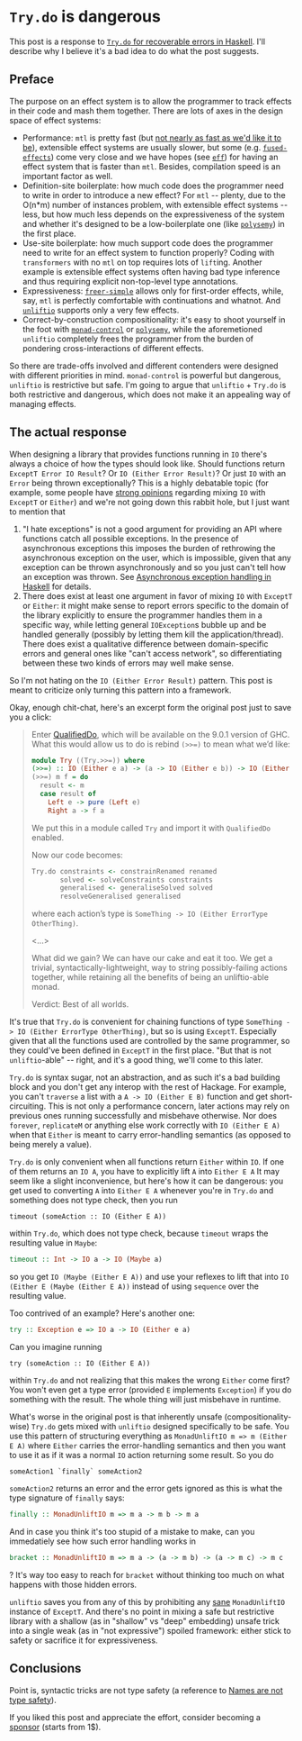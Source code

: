 # `Try.do` is dangerous

This post is a response to [`Try.do` for recoverable errors in Haskell](https://chrisdone.com/posts/try-do). I'll describe why I believe it's a bad idea to do what the post suggests.

## Preface

The purpose on an effect system is to allow the programmer to track effects in their code and mash them together. There are lots of axes in the design space of effect systems:

- Performance: `mtl` is pretty fast (but [not nearly as fast as we'd like it to be](https://www.youtube.com/watch?v=0jI-AlWEwYI)), extensible effect systems are usually slower, but some (e.g. [`fused-effects`](https://hackage.haskell.org/package/fused-effects-0.1.1.0)) come very close and we have hopes (see [`eff`](https://github.com/hasura/eff)) for having an effect system that is faster than `mtl`. Besides, compilation speed is an important factor as well.
- Definition-site boilerplate: how much code does the programmer need to write in order to introduce a new effect? For `mtl` -- plenty, due to the O(n*m) number of instances problem, with extensible effect systems -- less, but how much less depends on the expressiveness of the system and whether it's designed to be a low-boilerplate one (like [`polysemy`](https://reasonablypolymorphic.com/blog/freer-higher-order-effects/)) in the first place.
- Use-site boilerplate: how much support code does the programmer need to write for an effect system to function properly? Coding with `transformers` with no `mtl` on top requires lots of `lift`ing. Another example is extensible effect systems often having bad type inference and thus requiring explicit non-top-level type annotations.
- Expressiveness: [`freer-simple`](https://hackage.haskell.org/package/freer-simple) allows only for first-order effects, while, say, `mtl` is perfectly comfortable with continuations and whatnot. And [`unliftio`](https://hackage.haskell.org/package/unliftio) supports only a very few effects.
- Correct-by-construction compositionality: it's easy to shoot yourself in the foot with [`monad-control`](http://blog.ezyang.com/2012/01/monadbasecontrol-is-unsound) or [`polysemy`](https://old.reddit.com/r/haskell/comments/dm3wyd/wip_eff_screaming_fast_effects_for_less_the/f4y4gjb/), while the aforemetioned `unliftio` completely frees the programmer from the burden of pondering cross-interactions of different effects.

So there are trade-offs involved and different contenders were designed with different priorities in mind. `monad-control` is powerful but dangerous, `unliftio` is restrictive but safe. I'm going to argue that `unliftio` + `Try.do` is both restrictive and dangerous, which does not make it an appealing way of managing effects.

## The actual response

When designing a library that provides functions running in `IO` there's always a choice of how the types should look like. Should functions return `ExceptT Error IO Result`? Or `IO (Either Error Result)`? Or just `IO` with an `Error` being thrown exceptionally? This is a highly debatable topic (for example, some people have [strong opinions](https://www.fpcomplete.com/blog/2016/11/exceptions-best-practices-haskell) regarding mixing `IO` with `ExceptT` or `Either`) and we're not going down this rabbit hole, but I just want to mention that

1. "I hate exceptions" is not a good argument for providing an API where functions catch all possible exceptions. In the presence of asynchronous exceptions this imposes the burden of rethrowing the asynchronous exception on the user, which is impossible, given that any exception can be thrown asynchronously and so you just can't tell how an exception was thrown. See [Asynchronous exception handling in Haskell](https://www.fpcomplete.com/blog/2018/04/async-exception-handling-haskell/) for details.
2. There does exist at least one argument in favor of mixing `IO` with `ExceptT` or `Either`: it might make sense to report errors specific to the domain of the library explicitly to ensure the programmer handles them in a specific way, while letting general `IOException`s bubble up and be handled generally (possibly by letting them kill the application/thread). There does exist a qualitative difference between domain-specific errors and general ones like "can't access network", so differentiating between these two kinds of errors may well make sense.

So I'm not hating on the `IO (Either Error Result)` pattern. This post is meant to criticize only turning this pattern into a framework.

Okay, enough chit-chat, here's an excerpt form the original post just to save you a click:

> Enter [QualifiedDo](https://ghc.gitlab.haskell.org/ghc/doc/users_guide/exts/qualified_do.html), which will be available on the 9.0.1 version of GHC. What this would allow us to do is rebind `(>>=)` to mean what we’d like:
>
> ```haskell
> module Try ((Try.>>=)) where
> (>>=) :: IO (Either e a) -> (a -> IO (Either e b)) -> IO (Either e b)
> (>>=) m f = do
>   result <- m
>   case result of
>     Left e -> pure (Left e)
>     Right a -> f a
> ```
>
> We put this in a module called `Try` and import it with `QualifiedDo` enabled.
>
> Now our code becomes:
>
> ```haskell
> Try.do constraints <- constrainRenamed renamed
>        solved <- solveConstraints constraints
>        generalised <- generaliseSolved solved
>        resolveGeneralised generalised
> ```
>
> where each action’s type is `SomeThing -> IO (Either ErrorType OtherThing)`.
>
> <...>
>
> What did we gain? We can have our cake and eat it too. We get a trivial, syntactically-lightweight, way to string possibly-failing actions together, while retaining all the benefits of being an unliftio-able monad.
>
> Verdict: Best of all worlds.

It's true that `Try.do` is convenient for chaining functions of type `SomeThing -> IO (Either ErrorType OtherThing)`, but so is using `ExceptT`. Especially given that all the functions used are controlled by the same programmer, so they could've been defined in `ExceptT` in the first place. "But that is not `unliftio`-able" -- right, and it's a good thing, we'll come to this later.

`Try.do` is syntax sugar, not an abstraction, and as such it's a bad building block and you don't get any interop with the rest of Hackage. For example, you can't `traverse` a list with a `A -> IO (Either E B)` function and get short-circuiting. This is not only a performance concern, later actions may rely on previous ones running successfully and misbehave otherwise. Nor does `forever`, `replicateM` or anything else work correctly with `IO (Either E A)` when that `Either` is meant to carry error-handling semantics (as opposed to being merely a value).

`Try.do` is only convenient when all functions return `Either` within `IO`. If one of them returns an `IO A`, you have to explicitly lift `A` into `Either E A` It may seem like a slight inconvenience, but here's how it can be dangerous: you get used to converting `A` into `Either E A` whenever you're in `Try.do` and something does not type check, then you run

```
timeout (someAction :: IO (Either E A))
```

within `Try.do`, which does not type check, because `timeout` wraps the resulting value in `Maybe`:

```haskell
timeout :: Int -> IO a -> IO (Maybe a)
```

so you get `IO (Maybe (Either E A))` and use your reflexes to lift that into `IO (Either E (Maybe (Either E A))` instead of using `sequence` over the resulting value.

Too contrived of an example? Here's another one:

```haskell
try :: Exception e => IO a -> IO (Either e a)
```

Can you imagine running

```
try (someAction :: IO (Either E A))
```

within `Try.do` and not realizing that this makes the wrong `Either` come first? You won't even get a type error (provided `E` implements `Exception`) if you do something with the result. The whole thing will just misbehave in runtime.

What's worse in the original post is that inherently unsafe (compositionality-wise) `Try.do` gets mixed with `unliftio` designed specifically to be safe. You use this pattern of structuring everything as `MonadUnliftIO m => m (Either E A)` where `Either` carries the error-handling semantics and then you want to use it as if it was a normal `IO` action returning some result. So you do

```
someAction1 `finally` someAction2
```

`someAction2` returns an error and the error gets ignored as this is what the type signature of `finally` says:

```haskell
finally :: MonadUnliftIO m => m a -> m b -> m a
```

And in case you think it's too stupid of a mistake to make, can you immedatiely see how such error handling works in

```haskell
bracket :: MonadUnliftIO m => m a -> (a -> m b) -> (a -> m c) -> m c
```

? It's way too easy to reach for `bracket` without thinking too much on what happens with those hidden errors.

`unliftio` saves you from any of this by prohibiting any [sane](https://github.com/fpco/unliftio/issues/68#issuecomment-727255763) `MonadUnliftIO` instance of `ExceptT`. And there's no point in mixing a safe but restrictive library with a shallow (as in "shallow" vs "deep" embedding) unsafe trick into a single weak (as in "not expressive") spoiled framework: either stick to safety or sacrifice it for expressiveness.

## Conclusions

Point is, syntactic tricks are not type safety (a reference to [Names are not type safety](https://lexi-lambda.github.io/blog/2020/11/01/names-are-not-type-safety)).

If you liked this post and appreciate the effort, consider becoming a [sponsor](https://github.com/sponsors/effectfully-ou) (starts from 1$).
